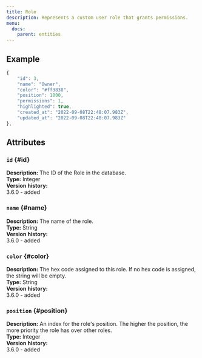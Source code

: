 ```yaml
---
title: Role
description: Represents a custom user role that grants permissions.
menu:
  docs:
    parent: entities
---
```


## Example

```javascript
{
	"id": 3,
	"name": "Owner",
	"color": "#ff3838",
	"position": 1000,
	"permissions": 1,
	"highlighted": true,
	"created_at": "2022-09-08T22:48:07.983Z",
	"updated_at": "2022-09-08T22:48:07.983Z"
},
```

## Attributes

### `id` {#id}

**Description:** The ID of the Role in the database.\
**Type:** Integer\
**Version history:**\
3.6.0 - added

### `name` {#name}

**Description:** The name of the role.\
**Type:** String\
**Version history:**\
3.6.0 - added

### `color` {#color}

**Description:** The hex code assigned to this role. If no hex code is assigned, the string will be empty.\
**Type:** String\
**Version history:**\
3.6.0 - added

### `position` {#position}

**Description:** An index for the role's position. The higher the position, the more priority the role has over other roles.\
**Type:** Integer\
**Version history:**\
3.6.0 - added